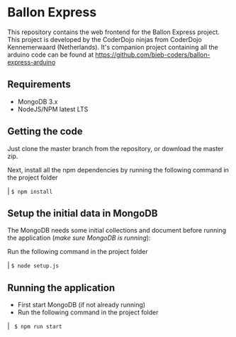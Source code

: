 # Ballon Express

This repository contains the web frontend for the Ballon Express project.
This project is developed by the CoderDojo ninjas from CoderDojo Kennemerwaard (Netherlands).
It's companion project containing all the arduino code can be found at https://github.com/bieb-coders/ballon-express-arduino

## Requirements

* MongoDB 3.x
* NodeJS/NPM latest LTS

## Getting the code

Just clone the master branch from the repository, or download the master zip.

Next, install all the npm dependencies by running the following command in the project folder

| `$ npm install`

## Setup the initial data in MongoDB

The MongoDB needs some initial collections and document before running the application (_make sure MongoDB is running_):

Run the following command in the project folder

| `$ node setup.js`

## Running the application

* First start MongoDB (if not already running)
* Run the following command in the project folder

| ` $ npm run start`